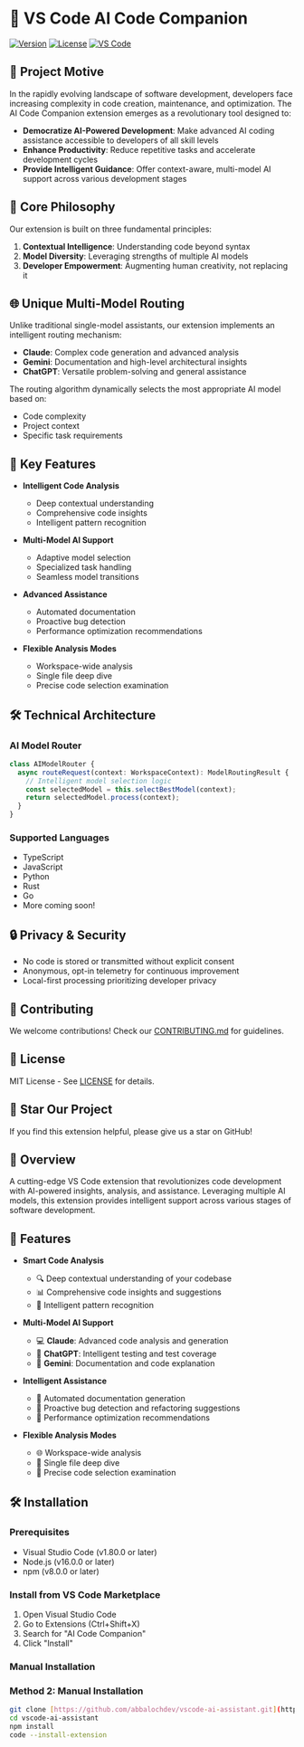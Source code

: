 # 🚀 VS Code AI Code Companion

[![Version](https://img.shields.io/badge/version-0.1.0-blue.svg)](https://github.com/abbalochdev/ai-code-companion)
[![License](https://img.shields.io/badge/license-MIT-green.svg)](LICENSE)
[![VS Code](https://img.shields.io/badge/VS%20Code-2.10.0+-blueviolet.svg)](https://code.visualstudio.com/updates/)

## 🌟 Project Motive

In the rapidly evolving landscape of software development, developers face increasing complexity in code creation, maintenance, and optimization. The AI Code Companion extension emerges as a revolutionary tool designed to:

- **Democratize AI-Powered Development**: Make advanced AI coding assistance accessible to developers of all skill levels
- **Enhance Productivity**: Reduce repetitive tasks and accelerate development cycles
- **Provide Intelligent Guidance**: Offer context-aware, multi-model AI support across various development stages

## 🤖 Core Philosophy

Our extension is built on three fundamental principles:
1. **Contextual Intelligence**: Understanding code beyond syntax
2. **Model Diversity**: Leveraging strengths of multiple AI models
3. **Developer Empowerment**: Augmenting human creativity, not replacing it

## 🌐 Unique Multi-Model Routing

Unlike traditional single-model assistants, our extension implements an intelligent routing mechanism:

- **Claude**: Complex code generation and advanced analysis
- **Gemini**: Documentation and high-level architectural insights
- **ChatGPT**: Versatile problem-solving and general assistance

The routing algorithm dynamically selects the most appropriate AI model based on:
- Code complexity
- Project context
- Specific task requirements

## 🚀 Key Features

- **Intelligent Code Analysis**
  - Deep contextual understanding
  - Comprehensive code insights
  - Intelligent pattern recognition

- **Multi-Model AI Support**
  - Adaptive model selection
  - Specialized task handling
  - Seamless model transitions

- **Advanced Assistance**
  - Automated documentation
  - Proactive bug detection
  - Performance optimization recommendations

- **Flexible Analysis Modes**
  - Workspace-wide analysis
  - Single file deep dive
  - Precise code selection examination

## 🛠 Technical Architecture

### AI Model Router
```typescript
class AIModelRouter {
  async routeRequest(context: WorkspaceContext): ModelRoutingResult {
    // Intelligent model selection logic
    const selectedModel = this.selectBestModel(context);
    return selectedModel.process(context);
  }
}
```

### Supported Languages
- TypeScript
- JavaScript
- Python
- Rust
- Go
- More coming soon!

## 🔒 Privacy & Security

- No code is stored or transmitted without explicit consent
- Anonymous, opt-in telemetry for continuous improvement
- Local-first processing prioritizing developer privacy

## 🤝 Contributing

We welcome contributions! Check our [CONTRIBUTING.md](CONTRIBUTING.md) for guidelines.

## 📄 License

MIT License - See [LICENSE](LICENSE) for details.

## 🌟 Star Our Project

If you find this extension helpful, please give us a star on GitHub!

## 🌟 Overview

A cutting-edge VS Code extension that revolutionizes code development with AI-powered insights, analysis, and assistance. Leveraging multiple AI models, this extension provides intelligent support across various stages of software development.

## 🤖 Features

- **Smart Code Analysis**
  - 🔍 Deep contextual understanding of your codebase
  - 📊 Comprehensive code insights and suggestions
  - 🧠 Intelligent pattern recognition

- **Multi-Model AI Support**
  - 💻 **Claude**: Advanced code analysis and generation
  - 🧪 **ChatGPT**: Intelligent testing and test coverage
  - 📄 **Gemini**: Documentation and code explanation

- **Intelligent Assistance**
  - 📝 Automated documentation generation
  - 🐛 Proactive bug detection and refactoring suggestions
  - 🚀 Performance optimization recommendations

- **Flexible Analysis Modes**
  - 🌐 Workspace-wide analysis
  - 📁 Single file deep dive
  - 🔬 Precise code selection examination

## 🛠 Installation

### Prerequisites
- Visual Studio Code (v1.80.0 or later)
- Node.js (v16.0.0 or later)
- npm (v8.0.0 or later)

### Install from VS Code Marketplace
1. Open Visual Studio Code
2. Go to Extensions (Ctrl+Shift+X)
3. Search for "AI Code Companion"
4. Click "Install"

### Manual Installation
### Method 2: Manual Installation
```bash
git clone [https://github.com/abbalochdev/vscode-ai-assistant.git](https://github.com/abbalochdev/vscode-ai-assistant.git)
cd vscode-ai-assistant
npm install
code --install-extension